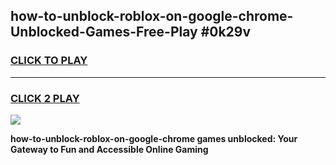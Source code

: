 
## how-to-unblock-roblox-on-google-chrome-Unblocked-Games-Free-Play #0k29v
<h3>
<a href="https://us.freeplayer.one?title=how-to-unblock-roblox-on-google-chrome&ref=9M">CLICK TO PLAY</a></h3>
<hr>

<h3>
<a href="https://us.freeplayer.one?title=how-to-unblock-roblox-on-google-chrome&ref=9M">CLICK 2 PLAY</a>
  
</h3>

<a href="https://us.freeplayer.one?title=how-to-unblock-roblox-on-google-chrome&ref=9M"><img src="https://clearcache.store/games.png"></a>


**how-to-unblock-roblox-on-google-chrome games unblocked: Your Gateway to Fun and Accessible Online Gaming**
